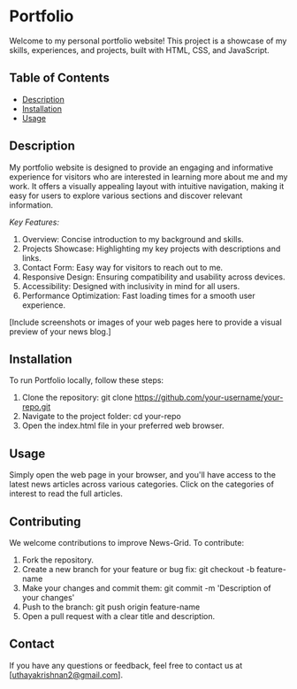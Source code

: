 # Portfolio


Welcome to my personal portfolio website! This project is a showcase of my skills, experiences, and projects, built with HTML, CSS, and JavaScript.

## Table of Contents

- [Description](#description)
- [Installation](#installation)
- [Usage](#usage)


## Description

My portfolio website is designed to provide an engaging and informative experience for visitors who are interested in learning more about me and my work. It offers a visually appealing layout with intuitive navigation, making it easy for users to explore various sections and discover relevant information.

*Key Features:*



1. Overview: Concise introduction to my background and skills.
2. Projects Showcase: Highlighting my key projects with descriptions and links.
3. Contact Form: Easy way for visitors to reach out to me.
4. Responsive Design: Ensuring compatibility and usability across devices.
5. Accessibility: Designed with inclusivity in mind for all users.
6. Performance Optimization: Fast loading times for a smooth user experience.


[Include screenshots or images of your web pages here to provide a visual preview of your news blog.]

## Installation

To run Portfolio locally, follow these steps:

1. Clone the repository: git clone https://github.com/your-username/your-repo.git
2. Navigate to the project folder: cd your-repo
3. Open the index.html file in your preferred web browser.

## Usage

Simply open the web page in your browser, and you'll have access to the latest news articles across various categories. Click on the categories of interest to read the full articles.

## Contributing

We welcome contributions to improve News-Grid. To contribute:

1. Fork the repository.
2. Create a new branch for your feature or bug fix: git checkout -b feature-name
3. Make your changes and commit them: git commit -m 'Description of your changes'
4. Push to the branch: git push origin feature-name
5. Open a pull request with a clear title and description.

## Contact

If you have any questions or feedback, feel free to contact us at [uthayakrishnan2@gmail.com].
